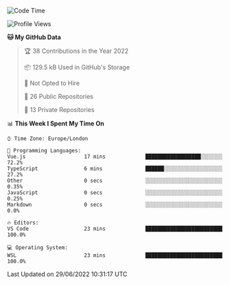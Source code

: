 <!--START_SECTION:waka-->
![Code Time](http://img.shields.io/badge/Code%20Time-219%20hrs%207%20mins-blue)

![Profile Views](http://img.shields.io/badge/Profile%20Views-0-blue)

**🐱 My GitHub Data** 

> 🏆 38 Contributions in the Year 2022
 > 
> 📦 129.5 kB Used in GitHub's Storage 
 > 
> 🚫 Not Opted to Hire
 > 
> 📜 26 Public Repositories 
 > 
> 🔑 13 Private Repositories  
 > 
📊 **This Week I Spent My Time On** 

```text
⌚︎ Time Zone: Europe/London

💬 Programming Languages: 
Vue.js                   17 mins             ██████████████████░░░░░░░   72.2% 
TypeScript               6 mins              ██████░░░░░░░░░░░░░░░░░░░   27.2% 
Other                    0 secs              ░░░░░░░░░░░░░░░░░░░░░░░░░   0.35% 
JavaScript               0 secs              ░░░░░░░░░░░░░░░░░░░░░░░░░   0.25% 
Markdown                 0 secs              ░░░░░░░░░░░░░░░░░░░░░░░░░   0.0%

🔥 Editors: 
VS Code                  23 mins             █████████████████████████   100.0%

💻 Operating System: 
WSL                      23 mins             █████████████████████████   100.0%

```


 Last Updated on 29/06/2022 10:31:17 UTC
<!--END_SECTION:waka-->